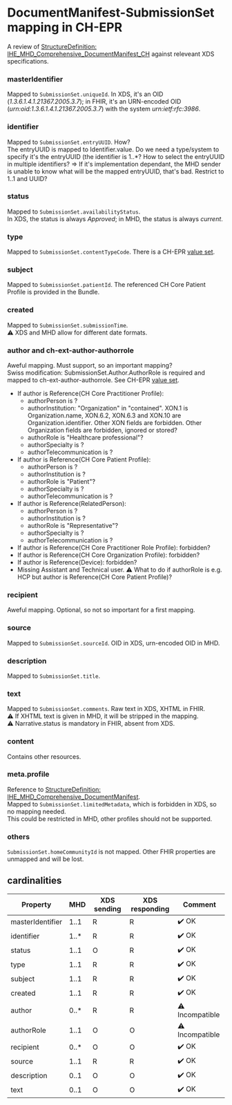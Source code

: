 # DocumentManifest-SubmissionSet mapping in CH-EPR

A review of [StructureDefinition: IHE_MHD_Comprehensive_DocumentManifest_CH](http://fhir.ch/ig/ch-epr-mhealth/StructureDefinition-ch-mhd-comprehensive-documentmanifest.html) against releveant XDS specifications.

### masterIdentifier
Mapped to `SubmissionSet.uniqueId`. In XDS, it's an OID (*1.3.6.1.4.1.21367.2005.3.7*); in FHIR, it's an URN-encoded OID (*urn:oid:1.3.6.1.4.1.21367.2005.3.7*) with the system *urn:ietf:rfc:3986*.

### identifier
Mapped to `SubmissionSet.entryUUID`. How?<br>
The entryUUID is mapped to Identifier.value. Do we need a type/system to specify it's the entryUUID (the identifier is 1..\*? How to select the entryUUID in multiple identifiers? => If it's implementation dependant, the MHD sender is unable to know what will be the mapped entryUUID, that's bad. Restrict to 1..1 and UUID?

### status
Mapped to `SubmissionSet.availabilityStatus`.<br>
In XDS, the status is always *Approved*; in MHD, the status is always *current*.

### type
Mapped to `SubmissionSet.contentTypeCode`. There is a CH-EPR [value set](http://fhir.ch/ig/ch-epr-term/ValueSet-SubmissionSet.contentTypeCode.html).

### subject
Mapped to `SubmissionSet.patientId`. The referenced CH Core Patient Profile is provided in the Bundle.

### created
Mapped to `SubmissionSet.submissionTime`.<br>
⚠️ XDS and MHD allow for different date formats.

### author and ch-ext-author-authorrole
Aweful mapping. Must support, so an important mapping?<br>
Swiss modification: SubmissionSet.Author.AuthorRole is required and mapped to ch-ext-author-authorrole. See CH-EPR [value set](http://fhir.ch/ig/ch-epr-term/ValueSet-SubmissionSet.Author.AuthorRole.html).<br>
- If author is Reference(CH Core Practitioner Profile):
  - authorPerson is ?
  - authorInstitution: "Organization" in "contained". XON.1 is Organization.name, XON.6.2, XON.6.3 and XON.10 are Organization.identifier. Other XON fields are forbidden. Other Organization fields are forbidden, ignored or stored?
  - authorRole is "Healthcare professional"?
  - authorSpecialty is ?
  - authorTelecommunication is ?
- If author is Reference(CH Core Patient Profile):
  - authorPerson is ?
  - authorInstitution is ?
  - authorRole is "Patient"?
  - authorSpecialty is ?
  - authorTelecommunication is ?
- If author is Reference(RelatedPerson):
  - authorPerson is ?
  - authorInstitution is ?
  - authorRole is "Representative"?
  - authorSpecialty is ?
  - authorTelecommunication is ?
- If author is Reference(CH Core Practitioner Role Profile): forbidden?
- If author is Reference(CH Core Organization Profile): forbidden?
- If author is Reference(Device): forbidden?
- Missing Assistant and Technical user.
⚠️ What to do if authorRole is e.g. HCP but author is Reference(CH Core Patient Profile)?

### recipient
Aweful mapping. Optional, so not so important for a first mapping.

### source
Mapped to `SubmissionSet.sourceId`. OID in XDS, urn-encoded OID in MHD.

### description
Mapped to `SubmissionSet.title`.

### text
Mapped to `SubmissionSet.comments`. Raw text in XDS, XHTML in FHIR.<br>
⚠️ If XHTML text is given in MHD, it will be stripped in the mapping.<br>
⚠️ Narrative.status is mandatory in FHIR, absent from XDS.

### content
Contains other resources.

### meta.profile
Reference to [StructureDefinition: IHE_MHD_Comprehensive_DocumentManifest](http://fhir.ch/ig/ch-epr-mhealth/StructureDefinition-IHE.MHD.Comprehensive.DocumentManifest.html).<br>
Mapped to `SubmissionSet.limitedMetadata`, which is forbidden in XDS, so no mapping needed.<br>
This could be restricted in MHD, other profiles should not be supported.

### others
`SubmissionSet.homeCommunityId` is not mapped. Other FHIR properties are unmapped and will be lost.

## cardinalities

| Property | MHD | XDS sending | XDS responding | Comment |
| ------------ | ------------ | ------------ | ------------ | ------------ |
| masterIdentifier | 1..1 | R | R | ✔️ OK |
| identifier | 1..*	| R | R | ✔️ OK |
| status | 1..1 | O | R | ✔️ OK |
| type | 1..1 | R | R | ✔️ OK |
| subject | 1..1 | R | R | ✔️ OK |
| created | 1..1 | R | R | ✔️ OK |
| author | 0..*	| R | R | ⚠️ Incompatible |
| authorRole | 1..1	| O | O | ⚠️ Incompatible |
| recipient | 0..* | O | O | ✔️ OK |
| source | 1..1 | R | R | ✔️ OK |
| description | 0..1 | O | O | ✔️ OK |
| text | 0..1 | O | O | ✔️ OK |
